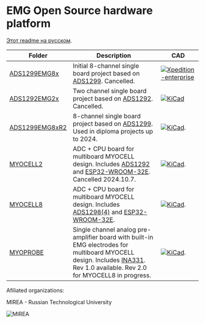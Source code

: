 # EMG Open Source hardware platform

[Этот readme на русском](./readme-ru.md).

|  Folder                                                                                         | Description                                                      | CAD |
| ----------------------------------------------------------------------------------------------- |----------------------------------------------------------------- |-----------|
| [ADS1299EMG8x](https://github.com/RF-Lab/emg_platform/tree/master/hw_platform/ADS1299EMG8x)     | Initial 8-channel single board project based on [ADS1299](https://www.ti.com/lit/ds/symlink/ads1299.pdf). Cancelled.|[![Xpedition-enterprise](https://img.shields.io/badge/Xpedition-enterprise-blue.svg)]([https://www.kicad.org/](https://eda.sw.siemens.com/en-US/pcb/xpedition-enterprise/))|
| [ADS1292EMG2x](https://github.com/RF-Lab/emg_platform/tree/master/hw_platform/ADS1292EMG2x)     | Two channel single board project based on [ADS1292](https://www.ti.com/lit/ds/symlink/ads1292.pdf). Cancelled.| [![KiCad](https://img.shields.io/badge/KiCad-8.0.1-blue.svg)](https://www.kicad.org/) |
| [ADS1299EMG8xR2](https://github.com/RF-Lab/emg_platform/tree/master/hw_platform/ADS1299EMG8xR2) | 8-channel single board project based on [ADS1299](https://www.ti.com/lit/ds/symlink/ads1299.pdf). Used in diploma projects up to 2024.| [![KiCad](https://img.shields.io/badge/KiCad-8.0.1-blue.svg)](https://www.kicad.org/). |
| [MYOCELL2](https://github.com/RF-Lab/emg_platform/tree/master/hw_platform/MYOCELL2) | ADC + CPU board for multiboard MYOCELL design. Includes [ADS1292](https://www.ti.com/lit/ds/symlink/ads1292.pdf) and [ESP32-WROOM-32E](https://www.espressif.com/sites/default/files/documentation/esp32-wroom-32e_esp32-wroom-32ue_datasheet_en.pdf). Cancelled 2024.10.7.| [![KiCad](https://img.shields.io/badge/KiCad-8.0.1-blue.svg)](https://www.kicad.org/). |
| [MYOCELL8](https://github.com/RF-Lab/emg_platform/tree/master/hw_platform/MYOCELL8) | ADC + CPU board for multiboard MYOCELL design. Includes [ADS1298(4)](https://www.ti.com/product/ru-ru/ADS1298) and [ESP32-WROOM-32E](https://www.espressif.com/sites/default/files/documentation/esp32-wroom-32e_esp32-wroom-32ue_datasheet_en.pdf). | [![KiCad](https://img.shields.io/badge/KiCad-8.0.1-blue.svg)](https://www.kicad.org/). |
| [MYOPROBE](https://github.com/RF-Lab/emg_platform/tree/master/hw_platform/MYOPROBE) | Single channel analog pre-amplifier board with built-in EMG electrodes for multiboard MYOCELL design. Includes [INA331](https://www.ti.com/lit/gpn/INA2331). Rev 1.0 available. Rev 2.0 for MYOCELL8 in progress.| [![KiCad](https://img.shields.io/badge/KiCad-8.0.1-blue.svg)](https://www.kicad.org/). |

Afiliated organizations:

MIREA - Russian Technological University

![MIREA](https://i.ibb.co/DYv06Vw/KBSP-colour.png)


